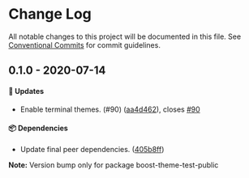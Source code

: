 # Change Log

All notable changes to this project will be documented in this file.
See [Conventional Commits](https://conventionalcommits.org) for commit guidelines.

## 0.1.0 - 2020-07-14

#### 🚀 Updates

- Enable terminal themes. (#90) ([aa4d462](https://github.com/milesj/boost/commit/aa4d462)), closes [#90](https://github.com/milesj/boost/issues/90)

#### 📦 Dependencies

- Update final peer dependencies. ([405b8ff](https://github.com/milesj/boost/commit/405b8ff))

**Note:** Version bump only for package boost-theme-test-public
